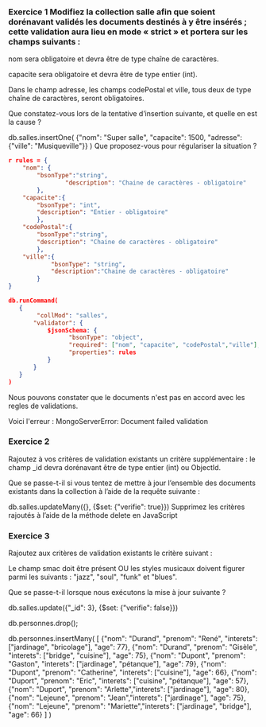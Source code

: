 ### Exercice 1 Modifiez la collection salle afin que soient dorénavant validés les documents destinés à y être insérés ; cette validation aura lieu en mode « strict » et portera sur les champs suivants :

nom sera obligatoire et devra être de type chaîne de caractères.

capacite sera obligatoire et devra être de type entier (int).

Dans le champ adresse, les champs codePostal et ville, tous deux de type chaîne de caractères, seront obligatoires.

Que constatez-vous lors de la tentative d’insertion suivante, et quelle en est la cause ?

db.salles.insertOne( 
{"nom": "Super salle", "capacite": 1500, "adresse": {"ville": "Musiqueville"}} 
) 
Que proposez-vous pour régulariser la situation ?

```json
r rules = {
	"nom": {
		"bsonType":"string",
        		"description": "Chaine de caractères - obligatoire"
		},
	"capacite":{
		"bsonType": "int",
		"description": "Entier - obligatoire"
		},
	"codePostal":{
		"bsonType":"string",
		"description": "Chaine de caractères - obligatoire"
		},
    "ville":{
		    "bsonType": "string",	
		    "description":"Chaine de caractères - obligatoire"
		}
}

db.runCommand(
   {
        "collMod": "salles",
       "validator": {
           $jsonSchema: {
                 "bsonType": "object",
                 "required": ["nom", "capacite", "codePostal","ville"],
                 "properties": rules
           }
       }
   }
)
```

Nous pouvons constater que le documents n'est pas en accord avec les regles de validations.

Voici l'erreur :
MongoServerError: Document failed validation

### Exercice 2

Rajoutez à vos critères de validation existants un critère supplémentaire : le champ _id devra dorénavant être de type entier (int) ou ObjectId.

Que se passe-t-il si vous tentez de mettre à jour l’ensemble des documents existants dans la collection à l’aide de la requête suivante :

db.salles.updateMany({}, {$set: {"verifie": true}}) 
Supprimez les critères rajoutés à l’aide de la méthode delete en JavaScript

### Exercice 3

Rajoutez aux critères de validation existants le critère suivant :

Le champ smac doit être présent OU les styles musicaux doivent figurer parmi les suivants : "jazz", "soul", "funk" et "blues".

Que se passe-t-il lorsque nous exécutons la mise à jour suivante ?

db.salles.update({"_id": 3}, {$set: {"verifie": false}})


db.personnes.drop();   

  db.personnes.insertMany(   [ {"nom": "Durand", "prenom": "René", "interets": ["jardinage", "bricolage"], "age": 77},  {"nom": "Durand", "prenom": "Gisèle", "interets": ["bridge", "cuisine"], "age": 75},  {"nom": "Dupont", "prenom": "Gaston", "interets": ["jardinage",   "pétanque"], "age": 79},  {"nom": "Dupont", "prenom": "Catherine", "interets": ["cuisine"], "age": 66},  {"nom": "Duport", "prenom": "Eric", "interets": ["cuisine", "pétanque"], "age": 57},  {"nom": "Duport", "prenom": "Arlette","interets": ["jardinage"], "age": 80},  {"nom": "Lejeune", "prenom": "Jean","interets": ["jardinage"], "age": 75},  {"nom": "Lejeune", "prenom": "Mariette","interets": ["jardinage", "bridge"], "age": 66}  ]  )  

 